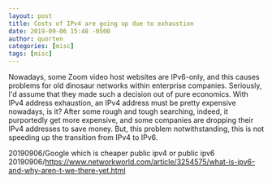 ```yaml
---
layout: post
title: Costs of IPv4 are going up due to exhaustion
date: 2019-09-06 15:48 -0500
author: quorten
categories: [misc]
tags: [misc]
---
```


Nowadays, some Zoom video host websites are IPv6-only, and this causes
problems for old dinosaur networks within enterprise companies.
Seriously, I'd assume that they made such a decision out of pure
economics.  With IPv4 address exhaustion, an IPv4 address must be
pretty expensive nowadays, is it?  After some rough and tough
searching, indeed, it purportedly get more expensive, and some
companies are dropping their IPv4 addresses to save money.  But, this
problem notwithstanding, this is not speeding up the transition from
IPv4 to IPv6.

20190906/Google which is cheaper public ipv4 or public ipv6  
20190906/https://www.networkworld.com/article/3254575/what-is-ipv6-and-why-aren-t-we-there-yet.html
